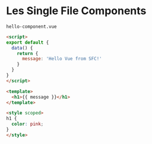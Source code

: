 # Les Single File Components

`hello-component.vue`

```html {all|1-9|2-8|11-13|12|15-19|15}
<script>
export default {
  data() {
    return {
      message: 'Hello Vue from SFC!'
    }
  }
}
</script>

<template>
  <h1>{{ message }}</h1>
</template>

<style scoped>
h1 {
  color: pink;
}
</style>
```